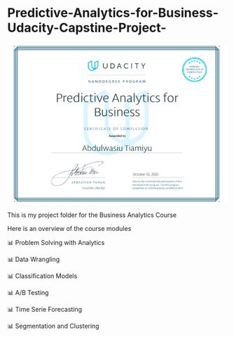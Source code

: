 # Predictive-Analytics-for-Business-Udacity-Capstine-Project-

![Certificate](https://github.com/Tiamiyu1/Predictive-Analytics-for-Business-Udacity-Capstine-Project-/blob/main/Certificate.png)


This is my project folder for the Business Analytics Course

Here is an overview of the course modules 

📊 Problem Solving with Analytics 

📊 Data Wrangling 

📊 Classification Models 

📊 A/B Testing 

📊 Time Serie Forecasting

📊 Segmentation and Clustering 


